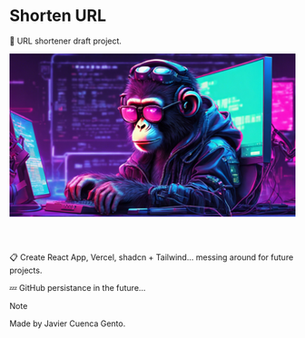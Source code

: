 # Shorten URL


📎 URL shortener draft project.


<p align="center">
   <a href="https://my-shorten-url.vercel.app/"><img align="center" src="./src/assets/images/monke.png" /></a>
</p>

<br />
<br />

📋 Create React App, Vercel, shadcn + Tailwind... messing around for future projects.


💤 GitHub persistance in the future...


> [!NOTE]
> Made by Javier Cuenca Gento.
